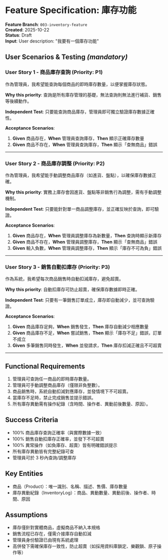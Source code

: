 # Feature Specification: 庫存功能

**Feature Branch**: `003-inventory-feature`  
**Created**: 2025-10-22  
**Status**: Draft  
**Input**: User description: "我要有一個庫存功能"

## User Scenarios & Testing *(mandatory)*

### User Story 1 - 商品庫存查詢 (Priority: P1)

作為管理員，我希望能查詢每個商品的即時庫存數量，以便掌握庫存狀態。

**Why this priority**: 查詢是所有庫存管理的基礎，無法查詢則無法進行補貨、銷售等後續動作。

**Independent Test**: 只要能查詢商品庫存，管理員即可獨立驗證庫存數據正確性。

**Acceptance Scenarios**:
1. **Given** 商品存在，**When** 管理員查詢庫存，**Then** 顯示正確庫存數量
2. **Given** 商品不存在，**When** 管理員查詢庫存，**Then** 顯示「查無商品」錯誤

---

### User Story 2 - 商品庫存調整 (Priority: P2)

作為管理員，我希望能手動調整商品庫存（如進貨、盤點），以確保庫存數據正確。

**Why this priority**: 實務上庫存會因進貨、盤點等非銷售行為調整，需有手動調整機制。

**Independent Test**: 只要能針對單一商品調整庫存，並正確反映於查詢，即可驗證。

**Acceptance Scenarios**:
1. **Given** 商品存在，**When** 管理員調整庫存為新數量，**Then** 查詢時顯示新庫存
2. **Given** 商品不存在，**When** 管理員調整庫存，**Then** 顯示「查無商品」錯誤
3. **Given** 輸入負數，**When** 管理員調整庫存，**Then** 顯示「庫存不可為負」錯誤

---

### User Story 3 - 銷售自動扣庫存 (Priority: P3)

作為系統，我希望每次商品銷售時自動扣減庫存，避免超賣。

**Why this priority**: 自動扣庫存可防止超賣，確保庫存數據即時正確。

**Independent Test**: 只要有一筆銷售訂單成立，庫存即自動減少，並可查詢驗證。

**Acceptance Scenarios**:
1. **Given** 商品庫存足夠，**When** 銷售發生，**Then** 庫存自動減少相應數量
2. **Given** 商品庫存不足，**When** 嘗試銷售，**Then** 顯示「庫存不足」錯誤，訂單不成立
3. **Given** 多筆銷售同時發生，**When** 並發請求，**Then** 庫存扣減正確且不可超賣

---

## Functional Requirements

1. 管理員可查詢任一商品的即時庫存數量。
2. 管理員可手動調整商品庫存（僅限非負整數）。
3. 商品銷售時，系統自動扣減對應庫存，並發情境下不可超賣。
4. 當庫存不足時，禁止完成銷售並提示錯誤。
5. 所有庫存異動需有操作紀錄（含時間、操作者、異動前後數量、原因）。

## Success Criteria

- 100% 商品庫存查詢正確率（與實際數據一致）
- 100% 銷售自動扣庫存正確率，並發下不可超賣
- 100% 異常操作（如負庫存、超賣）皆有明確錯誤提示
- 所有庫存異動皆有完整紀錄可查
- 管理員可於 3 秒內查詢/調整庫存

## Key Entities

- 商品（Product）：唯一識別、名稱、描述、售價、庫存數量
- 庫存異動紀錄（InventoryLog）：商品、異動數量、異動前後、操作者、時間、原因

## Assumptions

- 庫存僅針對實體商品，虛擬商品不納入本規格
- 銷售流程已存在，僅需介接庫存自動扣減
- 管理員身份驗證已由現有系統處理
- 高併發下需確保庫存一致性，防止超賣（如採用資料庫鎖定、樂觀鎖、原子操作等）

